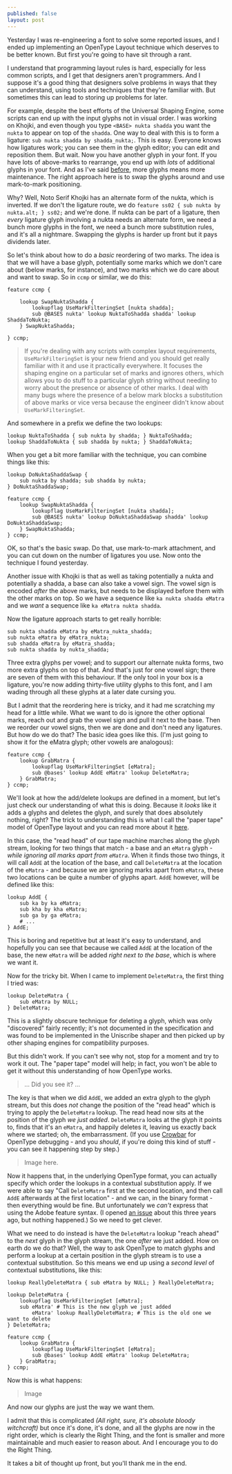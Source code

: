 ```yaml
---
published: false
layout: post
---
```


Yesterday I was re-engineering a font to solve some reported issues, and I ended up implementing an OpenType Layout technique which deserves to be better known. But first you're going to have sit through a rant.

I understand that programming layout rules is hard, especially for less common scripts, and I get that designers aren't programmers. And I suppose it's a good thing that designers solve problems in ways that they can understand, using tools and techniques that they're familiar with. But sometimes this can lead to storing up problems for later.

For example, despite the best efforts of the Universal Shaping Engine, some scripts can end up with the input glyphs not in visual order. I was working on Khojki, and even though you type `<BASE> nukta shadda` you want the `nukta` to appear on top of the `shadda`. One way to deal with this is to form a ligature: `sub nukta shadda by shadda_nukta;`. This is easy. Everyone knows how ligatures work; you can see them in the glyph editor; you can edit and reposition them. But wait. Now you have another glyph in your font. If you have lots of above-marks to rearrange, you end up with *lots* of additional glyphs in your font. And as I've said [before](https://simoncozens.github.io/mark-to-base/), more glyphs means more maintenance. The right approach here is to swap the glyphs around and use mark-to-mark positioning.

Why? Well, Noto Serif Khojki has an alternate form of the nukta, which is inverted. If we don't the ligature route, we do `feature ss02 { sub nukta by nukta.alt; } ss02;` and we're done. If nukta can be part of a ligature, then *every* ligature glyph involving a nukta needs an alternate form, we need a bunch more glyphs in the font, we need a bunch more substitution rules, and it's all a nightmare. Swapping the glyphs is harder up front but it pays dividends later.

So let's think about how to do a *basic* reordering of two marks. The idea is that we will have a base glyph, potentially some marks which we don't care about (below marks, for instance), and two marks which we do care about and want to swap. So in `ccmp` or similar, we do this:

```fea
feature ccmp {

    lookup SwapNuktaShadda {
        lookupflag UseMarkFilteringSet [nukta shadda];
        sub @BASES nukta' lookup NuktaToShadda shadda' lookup ShaddaToNukta;
    } SwapNuktaShadda;

} ccmp;
```

> If you're dealing with any scripts with complex layout requirements, `UseMarkFilteringSet` is your new friend and you should get really familiar with it and use it practically everywhere. It focuses the shaping engine on a particular set of marks and ignores others, which allows you to do stuff to a particular glyph string without needing to worry about the presence or absence of other marks. I deal with many bugs where the presence of a below mark blocks a substitution of above marks or vice versa because the engineer didn't know about `UseMarkFilteringSet`.

And somewhere in a prefix we define the two lookups:

```fea
lookup NuktaToShadda { sub nukta by shadda; } NuktaToShadda;
lookup ShaddaToNukta { sub shadda by nukta; } ShaddaToNukta;
```

When you get a bit more familiar with the technique, you can combine things like this:

```fea
lookup DoNuktaShaddaSwap {
    sub nukta by shadda; sub shadda by nukta;
} DoNuktaShaddaSwap;

feature ccmp {
    lookup SwapNuktaShadda {
        lookupflag UseMarkFilteringSet [nukta shadda];
        sub @BASES nukta' lookup DoNuktaShaddaSwap shadda' lookup DoNuktaShaddaSwap;
    } SwapNuktaShadda;
} ccmp;
```

OK, so that's the basic swap. Do that, use mark-to-mark attachment, and you can cut down on the number of ligatures you use. Now onto the technique I found yesterday.

Another issue with Khojki is that as well as taking potentially a nukta and potentially a shadda, a base can also take a vowel sign. The vowel sign is encoded *after* the above marks, but needs to be displayed before them with the other marks on top. So we have a sequence like `ka nukta shadda eMatra` and we *want* a sequence like `ka eMatra nukta shadda`.

Now the ligature approach starts to get really horrible:

```
sub nukta shadda eMatra by eMatra_nukta_shadda;
sub nukta eMatra by eMatra_nukta;
sub shadda eMatra by eMatra_shadda;
sub nukta shadda by nukta_shadda;
```

Three extra glyphs per vowel; and to support our alternate nukta forms, two more extra glyphs on top of that. And that's just for one vowel sign; there are seven of them with this behaviour. If the only tool in your box is a ligature, you're now adding thirty-five utility glyphs to this font, and I am wading through all these glyphs at a later date cursing you.

But I admit that the reordering here is tricky, and it had me scratching my head for a little while. What we want to do is ignore the other optional marks, reach out and grab the vowel sign and pull it next to the base. Then we reorder our vowel signs, then we are done and don't need any ligatures. But how do we do that? The basic idea goes like this. (I'm just going to show it for the eMatra glyph; other vowels are analogous):

```
feature ccmp {
    lookup GrabMatra {
        lookupflag UseMarkFilteringSet [eMatra];
        sub @bases' lookup AddE eMatra' lookup DeleteMatra;
    } GrabMatra;
} ccmp;
```

We'll look at how the add/delete lookups are defined in a moment, but let's just check our understanding of what this is doing. Because it *looks* like it adds a glyphs and deletes the glyph, and surely that does absolutely nothing, right? The trick to understanding this is what I call the "paper tape" model of OpenType layout and you can read more about it [here](https://simoncozens.github.io/fonts-and-layout//features.html#lookup-application).

In this case, the "read head" of our tape machine marches along the glyph stream, looking for two things that match - a base and an `eMatra` glyph - *while ignoring all marks apart from `eMatra`*. When it finds those two things, it will call `AddE` at the location of the base, and call `DeleteMatra` at the location of the `eMatra` - and because we are ignoring marks apart from `eMatra`, these two locations can be quite a number of glyphs apart. `AddE` however, will be defined like this:

```
lookup AddE {
    sub ka by ka eMatra;
    sub kha by kha eMatra;
    sub ga by ga eMatra;
    # ...
} AddE;
```

This is boring and repetitive but at least it's easy to understand, and hopefully you can see that because we called `AddE` at the location of the base, the new `eMatra` will be added *right next to the base*, which is where we want it.

Now for the tricky bit. When I came to implement `DeleteMatra`, the first thing I tried was:

```
lookup DeleteMatra {
    sub eMatra by NULL;
} DeleteMatra;
```

This is a slightly obscure technique for deleting a glyph, which was only "discovered" fairly recently; it's not documented in the specification and was found to be implemented in the Uniscribe shaper and then picked up by other shaping engines for compatibility purposes.

But this didn't work. If you can't see why not, stop for a moment and try to work it out. The "paper tape" model will help; in fact, you won't be able to get it without this understanding of how OpenType works.

> ... Did you see it? ...

The key is that when we did `AddE`, we added an extra glyph to the glyph stream, but this does *not* change the position of the "read head" which is trying to apply the `DeleteMatra` lookup. The read head now sits at the position of the glyph *we just added*. `DeleteMatra` looks at the glyph it points to, finds that it's an `eMatra`, and happily deletes it, leaving us exactly back where we started; oh, the embarrassment. (If you use [Crowbar](http://corvelsoftware.co.uk/crowbar/) for OpenType debugging - and you *should*, if you're doing this kind of stuff - you can see it happening step by step.)

> Image here.

Now it happens that, in the underlying OpenType format, you can actually specify which order the lookups in a contextual substitution apply. If we were able to say "Call `DeleteMatra` first at the second location, and then call `AddE` afterwards at the first location" - and we can, in the binary format - then everything would be fine. But unfortunately we *can't* express that using the Adobe feature syntax. (I opened [an issue](https://github.com/adobe-type-tools/afdko/issues/1167) about this three years ago, but nothing happened.) So we need to get clever.

What we need to do instead is have the `DeleteMatra` lookup "reach ahead" to the *next* glyph in the glyph stream, the one *after* we just added. How on earth do we do that? Well, the way to ask OpenType to match glyphs and perform a lookup at a certain position in the glyph stream is to use a contextual substitution. So this means we end up using a *second level* of contextual substitutions, like this:

```fea
lookup ReallyDeleteMatra { sub eMatra by NULL; } ReallyDeleteMatra;

lookup DeleteMatra {
    lookupflag UseMarkFilteringSet [eMatra];
    sub eMatra' # This is the new glyph we just added
        eMatra' lookup ReallyDeleteMatra; # This is the old one we want to delete
} DeleteMatra;

feature ccmp {
    lookup GrabMatra {
        lookupflag UseMarkFilteringSet [eMatra];
        sub @bases' lookup AddE eMatra' lookup DeleteMatra;
    } GrabMatra;
} ccmp;
```

Now this is what happens:

> Image

And now our glyphs are just the way we want them.

I admit that this is complicated *(All right, sure, it's absolute bloody witchcraft)* but once it's done, it's done, and all the glyphs are now in the right order, which is clearly the Right Thing, and the font is smaller and more maintainable and much easier to reason about. And I encourage you to do the Right Thing.

It takes a bit of thought up front, but you'll thank me in the end.
